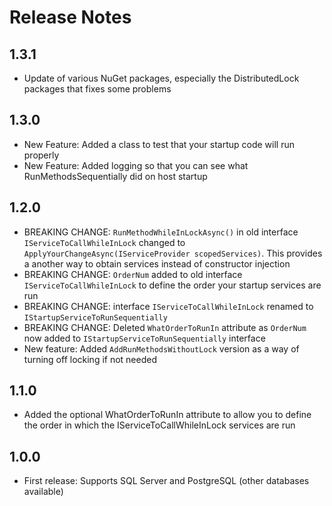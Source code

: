 # Release Notes

## 1.3.1 

- Update of various NuGet packages, especially the DistributedLock packages that fixes some problems 

## 1.3.0

- New Feature: Added a class to test that your startup code will run properly
- New Feature: Added logging so that you can see what RunMethodsSequentially did on host startup

## 1.2.0

- BREAKING CHANGE: `RunMethodWhileInLockAsync()` in old interface `IServiceToCallWhileInLock` changed to `ApplyYourChangeAsync(IServiceProvider scopedServices)`. This provides a another way to obtain services instead of constructor injection 
- BREAKING CHANGE: `OrderNum` added to old interface `IServiceToCallWhileInLock` to define the order your startup services are run
- BREAKING CHANGE: interface `IServiceToCallWhileInLock` renamed to `IStartupServiceToRunSequentially`
- BREAKING CHANGE: Deleted `WhatOrderToRunIn` attribute as `OrderNum` now added to `IStartupServiceToRunSequentially` interface
- New feature: Added `AddRunMethodsWithoutLock` version as a way of turning off locking if not needed

## 1.1.0

- Added the optional WhatOrderToRunIn attribute to allow you to define the order in which the IServiceToCallWhileInLock services are run

## 1.0.0

- First release: Supports SQL Server and PostgreSQL (other databases available)